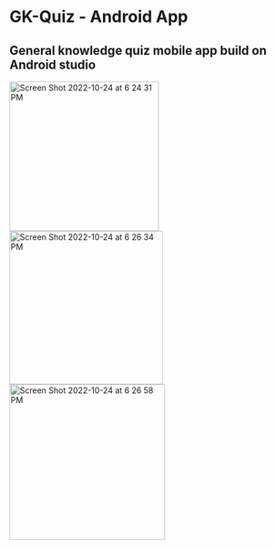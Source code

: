 # GK-Quiz - Android App
## General knowledge quiz mobile app build on Android studio

<img width="262" alt="Screen Shot 2022-10-24 at 6 24 31 PM" src="https://user-images.githubusercontent.com/49316541/197648488-f75dcd95-447f-46f0-aafb-baee0ad0d149.png"><img width="269" alt="Screen Shot 2022-10-24 at 6 26 34 PM" src="https://user-images.githubusercontent.com/49316541/197648730-e8a6942f-b2da-4396-931b-aa9dec4d5af2.png"><img width="273" alt="Screen Shot 2022-10-24 at 6 26 58 PM" src="https://user-images.githubusercontent.com/49316541/197648787-b995eaaa-34e5-4002-aaf7-b17b0d39533f.png">
